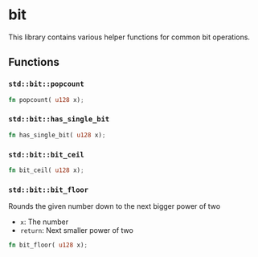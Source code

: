 # bit
This library contains various helper functions for common bit operations.


## Functions

### `std::bit::popcount`


```rust
fn popcount( u128 x);
```
### `std::bit::has_single_bit`


```rust
fn has_single_bit( u128 x);
```
### `std::bit::bit_ceil`


```rust
fn bit_ceil( u128 x);
```
### `std::bit::bit_floor`

Rounds the given number down to the next bigger power of two
- `x`: The number
- `return`: Next smaller power of two


```rust
fn bit_floor( u128 x);
```
